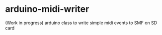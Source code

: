 # arduino-midi-writer
(Work in progress)
arduino class to write simple midi events to SMF on SD card 
